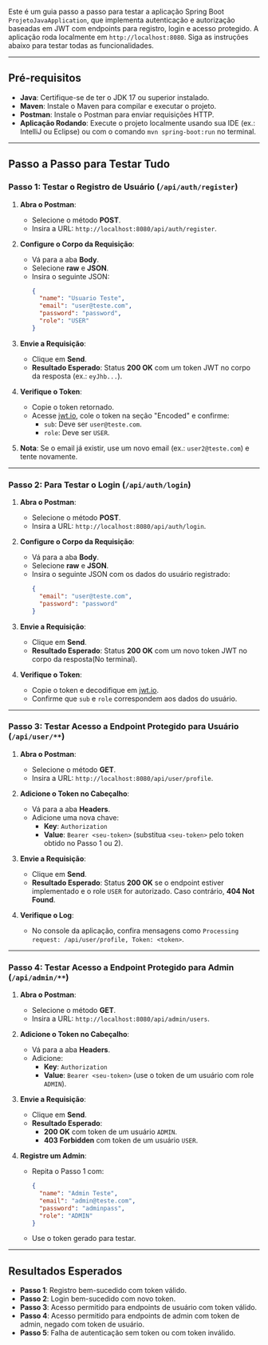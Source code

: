 Este é um guia passo a passo para testar a aplicação Spring Boot `ProjetoJavaApplication`, que implementa autenticação e autorização baseadas em JWT com endpoints para registro, login e acesso protegido. A aplicação roda localmente em `http://localhost:8080`. Siga as instruções abaixo para testar todas as funcionalidades.

---

## Pré-requisitos
- **Java**: Certifique-se de ter o JDK 17 ou superior instalado.
- **Maven**: Instale o Maven para compilar e executar o projeto.
- **Postman**: Instale o Postman para enviar requisições HTTP.
- **Aplicação Rodando**: Execute o projeto localmente usando sua IDE (ex.: IntelliJ ou Eclipse) ou com o comando `mvn spring-boot:run` no terminal.
---
## Passo a Passo para Testar Tudo

### Passo 1: Testar o Registro de Usuário (`/api/auth/register`)
1. **Abra o Postman**:
   - Selecione o método **POST**.
   - Insira a URL: `http://localhost:8080/api/auth/register`.

2. **Configure o Corpo da Requisição**:
   - Vá para a aba **Body**.
   - Selecione **raw** e **JSON**.
   - Insira o seguinte JSON:
     ```json
     {
       "name": "Usuario Teste",
       "email": "user@teste.com",
       "password": "password",
       "role": "USER"
     }
     ```

3. **Envie a Requisição**:
   - Clique em **Send**.
   - **Resultado Esperado**: Status **200 OK** com um token JWT no corpo da resposta (ex.: `eyJhb...`).

4. **Verifique o Token**:
   - Copie o token retornado.
   - Acesse [jwt.io](https://jwt.io), cole o token na seção "Encoded" e confirme:
     - `sub`: Deve ser `user@teste.com`.
     - `role`: Deve ser `USER`.

5. **Nota**: Se o email já existir, use um novo email (ex.: `user2@teste.com`) e tente novamente.

---

### Passo 2: Para Testar o Login (`/api/auth/login`)
1. **Abra o Postman**:
   - Selecione o método **POST**.
   - Insira a URL: `http://localhost:8080/api/auth/login`.

2. **Configure o Corpo da Requisição**:
   - Vá para a aba **Body**.
   - Selecione **raw** e **JSON**.
   - Insira o seguinte JSON com os dados do usuário registrado:
     ```json
     {
       "email": "user@teste.com",
       "password": "password"
     }
     ```

3. **Envie a Requisição**:
   - Clique em **Send**.
   - **Resultado Esperado**: Status **200 OK** com um novo token JWT no corpo da resposta(No terminal).

4. **Verifique o Token**:
   - Copie o token e decodifique em [jwt.io](https://jwt.io).
   - Confirme que `sub` e `role` correspondem aos dados do usuário.

---

### Passo 3: Testar Acesso a Endpoint Protegido para Usuário (`/api/user/**`)
1. **Abra o Postman**:
   - Selecione o método **GET**.
   - Insira a URL: `http://localhost:8080/api/user/profile`.

2. **Adicione o Token no Cabeçalho**:
   - Vá para a aba **Headers**.
   - Adicione uma nova chave:
     - **Key**: `Authorization`
     - **Value**: `Bearer <seu-token>` (substitua `<seu-token>` pelo token obtido no Passo 1 ou 2).

3. **Envie a Requisição**:
   - Clique em **Send**.
   - **Resultado Esperado**: Status **200 OK** se o endpoint estiver implementado e o role `USER` for autorizado. Caso contrário, **404 Not Found**.

4. **Verifique o Log**:
   - No console da aplicação, confira mensagens como `Processing request: /api/user/profile, Token: <token>`.
---

### Passo 4: Testar Acesso a Endpoint Protegido para Admin (`/api/admin/**`)
1. **Abra o Postman**:
   - Selecione o método **GET**.
   - Insira a URL: `http://localhost:8080/api/admin/users`.

2. **Adicione o Token no Cabeçalho**:
   - Vá para a aba **Headers**.
   - Adicione:
     - **Key**: `Authorization`
     - **Value**: `Bearer <seu-token>` (use o token de um usuário com role `ADMIN`).

3. **Envie a Requisição**:
   - Clique em **Send**.
   - **Resultado Esperado**: 
     - **200 OK** com token de um usuário `ADMIN`.
     - **403 Forbidden** com token de um usuário `USER`.

4. **Registre um Admin**:
   - Repita o Passo 1 com:
     ```json
     {
       "name": "Admin Teste",
       "email": "admin@teste.com",
       "password": "adminpass",
       "role": "ADMIN"
     }
     ```
   - Use o token gerado para testar.
---

## Resultados Esperados
- **Passo 1**: Registro bem-sucedido com token válido.
- **Passo 2**: Login bem-sucedido com novo token.
- **Passo 3**: Acesso permitido para endpoints de usuário com token válido.
- **Passo 4**: Acesso permitido para endpoints de admin com token de admin, negado com token de usuário.
- **Passo 5**: Falha de autenticação sem token ou com token inválido.

